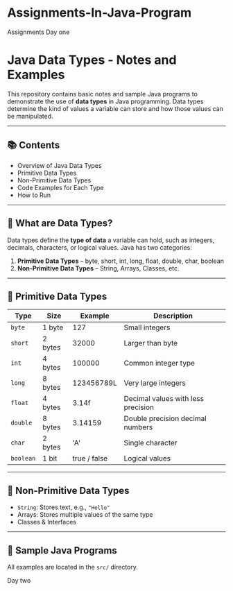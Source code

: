 # Assignments-In-Java-Program
Assignments 
Day one
# Java Data Types - Notes and Examples

This repository contains basic notes and sample Java programs to demonstrate the use of **data types** in Java programming. 
Data types determine the kind of values a variable can store and how those values can be manipulated.

---

## 📚 Contents

- Overview of Java Data Types
- Primitive Data Types
- Non-Primitive Data Types
- Code Examples for Each Type
- How to Run

---

## 🧠 What are Data Types?

Data types define the **type of data** a variable can hold, such as integers, decimals, characters, or logical values. Java has two categories:

1. **Primitive Data Types** – byte, short, int, long, float, double, char, boolean  
2. **Non-Primitive Data Types** – String, Arrays, Classes, etc.

---

## 🔹 Primitive Data Types

| Type      | Size      | Example     | Description                       |
|-----------|-----------|-------------|-----------------------------------|
| `byte`    | 1 byte    | 127         | Small integers                    |
| `short`   | 2 bytes   | 32000       | Larger than byte                  |
| `int`     | 4 bytes   | 100000      | Common integer type               |
| `long`    | 8 bytes   | 123456789L  | Very large integers               |
| `float`   | 4 bytes   | 3.14f       | Decimal values with less precision|
| `double`  | 8 bytes   | 3.14159     | Double precision decimal numbers  |
| `char`    | 2 bytes   | 'A'         | Single character                  |
| `boolean` | 1 bit     | true / false| Logical values                    |

---

## 🔸 Non-Primitive Data Types

- `String`: Stores text, e.g., `"Hello"`
- Arrays: Stores multiple values of the same type
- Classes & Interfaces

---

## 🧪 Sample Java Programs

All examples are located in the `src/` directory.

Day two 


